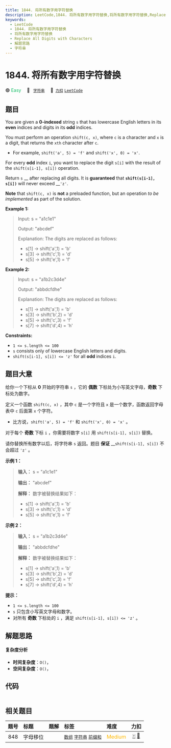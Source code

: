 ```yaml
---
title: 1844. 将所有数字用字符替换
description: LeetCode,1844. 将所有数字用字符替换,将所有数字用字符替换,Replace All Digits with Characters,解题思路,字符串
keywords:
  - LeetCode
  - 1844. 将所有数字用字符替换
  - 将所有数字用字符替换
  - Replace All Digits with Characters
  - 解题思路
  - 字符串
---
```


# 1844. 将所有数字用字符替换

🟢 <font color=#15bd66>Easy</font>&emsp; 🔖&ensp; [`字符串`](/tag/string.md)&emsp; 🔗&ensp;[`力扣`](https://leetcode.cn/problems/replace-all-digits-with-characters) [`LeetCode`](https://leetcode.com/problems/replace-all-digits-with-characters)

## 题目

You are given a **0-indexed** string `s` that has lowercase English letters in
its **even** indices and digits in its **odd** indices.

You must perform an operation `shift(c, x)`, where `c` is a character and `x`
is a digit, that returns the `xth` character after `c`.

  * For example, `shift('a', 5) = 'f'` and `shift('x', 0) = 'x'`.

For every **odd** index `i`, you want to replace the digit `s[i]` with the
result of the `shift(s[i-1], s[i])` operation.

Return `s` __ after replacing all digits. It is **guaranteed** that
__`shift(s[i-1], s[i])`__ will never exceed __`'z'`.

**Note** that `shift(c, x)` is **not** a preloaded function, but an operation
_to be implemented_ as part of the solution.



**Example 1:**

> Input: s = "a1c1e1"
> 
> Output: "abcdef"
> 
> Explanation: The digits are replaced as follows:
> - s[1] -> shift('a',1) = 'b'
> - s[3] -> shift('c',1) = 'd'
> - s[5] -> shift('e',1) = 'f'

**Example 2:**

> Input: s = "a1b2c3d4e"
> 
> Output: "abbdcfdhe"
> 
> Explanation: The digits are replaced as follows:
> - s[1] -> shift('a',1) = 'b'
> - s[3] -> shift('b',2) = 'd'
> - s[5] -> shift('c',3) = 'f'
> - s[7] -> shift('d',4) = 'h'



**Constraints:**

  * `1 <= s.length <= 100`
  * `s` consists only of lowercase English letters and digits.
  * `shift(s[i-1], s[i]) <= 'z'` for all **odd** indices `i`.


## 题目大意

给你一个下标从 **0** 开始的字符串 `s` ，它的 **偶数** 下标处为小写英文字母，**奇数** 下标处为数字。

定义一个函数 `shift(c, x)` ，其中 `c` 是一个字符且 `x` 是一个数字，函数返回字母表中 `c` 后面第 `x` 个字符。

  * 比方说，`shift('a', 5) = 'f'` 和 `shift('x', 0) = 'x'` 。

对于每个 **奇数** 下标 `i` ，你需要将数字 `s[i]` 用 `shift(s[i-1], s[i])` 替换。

请你替换所有数字以后，将字符串 `s` 返回。题目 **保证** __`shift(s[i-1], s[i])` 不会超过 `'z'` 。

**示例 1：**

> 
> 
> 
> 
> 
> **输入：** s = "a1c1e1"
> 
> **输出：** "abcdef"
> 
> **解释：** 数字被替换结果如下：
> - s[1] -> shift('a',1) = 'b'
> - s[3] -> shift('c',1) = 'd'
> - s[5] -> shift('e',1) = 'f'

**示例 2：**

> 
> 
> 
> 
> 
> **输入：** s = "a1b2c3d4e"
> 
> **输出：** "abbdcfdhe"
> 
> **解释：** 数字被替换结果如下：
> - s[1] -> shift('a',1) = 'b'
> - s[3] -> shift('b',2) = 'd'
> - s[5] -> shift('c',3) = 'f'
> - s[7] -> shift('d',4) = 'h'

**提示：**

  * `1 <= s.length <= 100`
  * `s` 只包含小写英文字母和数字。
  * 对所有 **奇数** 下标处的 `i` ，满足 `shift(s[i-1], s[i]) <= 'z'` 。


## 解题思路

#### 复杂度分析

- **时间复杂度**：`O()`，
- **空间复杂度**：`O()`，

## 代码

```javascript

```

## 相关题目

<!-- prettier-ignore -->
| 题号 | 标题 | 题解 | 标签 | 难度 | 力扣 |
| :------: | :------ | :------: | :------ | :------ | :------: |
| 848 | 字母移位 |  |  [`数组`](/tag/array.md) [`字符串`](/tag/string.md) [`前缀和`](/tag/prefix-sum.md) | <font color=#ffb800>Medium</font> | [🀄️](https://leetcode.cn/problems/shifting-letters) [🔗](https://leetcode.com/problems/shifting-letters) |